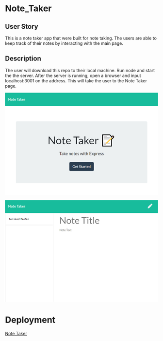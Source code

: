 # Note_Taker

## User Story

This is a note taker app that were built for note taking. The users are able to keep track of their notes by interacting with the main page.

## Description

The user will download this repo to their local machine. Run node and start the the server. After the server is running, open a browser and input localhost:3001 on the address. This will take the user to the Note Taker page.

![intro page](assets/screenshot1.PNG)

![intro page](assets/screenshot2.PNG)

# Deployment

[Note Taker](https://note-taker375.herokuapp.com/)

